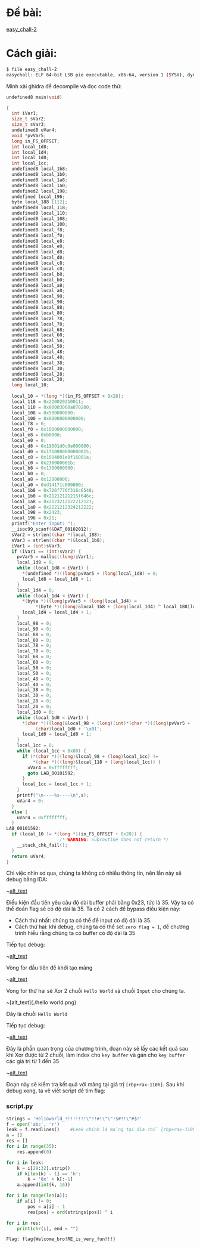 # Đề bài:

[easy_chall-2](https://drive.google.com/file/d/1nZyVmcxhb5V-CbrUBK3ekEYhdSmzHAuG/view?usp=sharing)

# Cách giải:

```bash
$ file easy_chall-2 
easychall: ELF 64-bit LSB pie executable, x86-64, version 1 (SYSV), dynamically linked, interpreter /lib64/ld-linux-x86-64.so.2, BuildID[sha1]=f020f6f822ef43366d88b9ff122324885ea7861f, for GNU/Linux 3.2.0, not stripped
```

Mình xài ghidra để decompile và đọc code thử:

```C++
undefined8 main(void)

{
  int iVar1;
  size_t sVar2;
  size_t sVar3;
  undefined8 uVar4;
  void *pvVar5;
  long in_FS_OFFSET;
  int local_1d8;
  int local_1d4;
  int local_1d0;
  int local_1cc;
  undefined8 local_1b8;
  undefined8 local_1b0;
  undefined8 local_1a8;
  undefined8 local_1a0;
  undefined2 local_198;
  undefined local_196;
  byte local_188 [112];
  undefined8 local_118;
  undefined8 local_110;
  undefined8 local_108;
  undefined8 local_100;
  undefined8 local_f8;
  undefined8 local_f0;
  undefined8 local_e8;
  undefined8 local_e0;
  undefined8 local_d8;
  undefined8 local_d0;
  undefined8 local_c8;
  undefined8 local_c0;
  undefined8 local_b8;
  undefined8 local_b0;
  undefined8 local_a8;
  undefined8 local_a0;
  undefined8 local_98;
  undefined8 local_90;
  undefined8 local_88;
  undefined8 local_80;
  undefined8 local_78;
  undefined8 local_70;
  undefined8 local_68;
  undefined8 local_60;
  undefined8 local_58;
  undefined8 local_50;
  undefined8 local_48;
  undefined8 local_40;
  undefined8 local_38;
  undefined8 local_30;
  undefined8 local_28;
  undefined8 local_20;
  long local_10;
  
  local_10 = *(long *)(in_FS_OFFSET + 0x28);
  local_118 = 0x220020210011;
  local_110 = 0x90003000a070200;
  local_108 = 0x500000000;
  local_100 = 0x8000000000000;
  local_f8 = 6;
  local_f0 = 0x1000000000000;
  local_e8 = 0xb0000;
  local_e0 = 0;
  local_d8 = 0x19001d0c0e000000;
  local_d0 = 0x1f10000000000015;
  local_c8 = 0x1804001e0f16001a;
  local_c0 = 0x230000001b;
  local_b8 = 0x1300000000;
  local_b0 = 0;
  local_a8 = 0x12000000;
  local_a0 = 0xd14171c000000;
  local_1b8 = 0x726f776f316c6548;
  local_1b0 = 0x21212121215f646c;
  local_1a8 = 0x2123212122212121;
  local_1a0 = 0x2221212324212222;
  local_198 = 0x2423;
  local_196 = 0x21;
  printf("Enter input: ");
  __isoc99_scanf(&DAT_00102012);
  sVar2 = strlen((char *)local_188);
  sVar3 = strlen((char *)&local_1b8);
  iVar1 = (int)sVar3;
  if (iVar1 == (int)sVar2) {
    pvVar5 = malloc((long)iVar1);
    local_1d8 = 0;
    while (local_1d8 < iVar1) {
      *(undefined *)((long)pvVar5 + (long)local_1d8) = 0;
      local_1d8 = local_1d8 + 1;
    }
    local_1d4 = 0;
    while (local_1d4 < iVar1) {
      *(byte *)((long)pvVar5 + (long)local_1d4) =
           *(byte *)((long)&local_1b8 + (long)local_1d4) ^ local_188[local_1d4];
      local_1d4 = local_1d4 + 1;
    }
    local_98 = 0;
    local_90 = 0;
    local_88 = 0;
    local_80 = 0;
    local_78 = 0;
    local_70 = 0;
    local_68 = 0;
    local_60 = 0;
    local_58 = 0;
    local_50 = 0;
    local_48 = 0;
    local_40 = 0;
    local_38 = 0;
    local_30 = 0;
    local_28 = 0;
    local_20 = 0;
    local_1d0 = 0;
    while (local_1d0 < iVar1) {
      *(char *)((long)&local_98 + (long)(int)*(char *)((long)pvVar5 + (long)local_1d0)) =
           (char)local_1d0 + '\x01';
      local_1d0 = local_1d0 + 1;
    }
    local_1cc = 0;
    while (local_1cc < 0x80) {
      if (*(char *)((long)&local_98 + (long)local_1cc) !=
          *(char *)((long)&local_118 + (long)local_1cc)) {
        uVar4 = 0xffffffff;
        goto LAB_00101592;
      }
      local_1cc = local_1cc + 1;
    }
    printf("\n----%s----\n",s);
    uVar4 = 0;
  }
  else {
    uVar4 = 0xffffffff;
  }
LAB_00101592:
  if (local_10 != *(long *)(in_FS_OFFSET + 0x28)) {
                    /* WARNING: Subroutine does not return */
    __stack_chk_fail();
  }
  return uVar4;
}
```

Chỉ việc nhìn sơ qua, chúng ta không có nhiều thông tin, nên lần này sẽ debug bằng IDA:

~[alt_text](./easy_chall.png)

Điều kiện đầu tiên yêu câu độ dài buffer phải bằng 0x23, tức là 35. Vậy ta có thể đoán flag sẽ có độ dài là 35.
Ta có 2 cách để bypass điều kiện này:
  - Cách thứ nhất: chúng ta có thể để input có độ dài là 35.
  - Cách thứ hai: khi debug, chúng ta có thể set `zero flag = 1`, để chương trình hiểu rằng chúng ta có buffer có độ dài là 35

Tiếp tục debug:

~[alt_text](./simple_chall1.png)

Vòng for đầu tiên để khởi tạo mảng

~[alt_text](./easychall2.png)

Vòng for thứ hai sẽ Xor 2 chuỗi `Hello World` và chuỗi `Input` cho chúng ta.

~[alt_text](./hello world.png)

Đây là chuỗi `Hello World`

Tiếp tục debug:

~[alt_text](./easychall3.png)

Đây là phần quan trọng của chương trình, đoạn này sẽ lấy các kết quả sau khi Xor được từ 2 chuỗi, làm index cho `key buffer` và gán cho `key buffer` các giá trị từ 1 đến 35

~[alt_text](./easychall4.png)

Đoạn này sẽ kiểm tra kết quả với mảng tại giá trị `[rbp+rax-110h]`. Sau khi debug xong, ta vẽ viết script để tìm flag:


### script.py
```python
strings = 'Hel1oworld_!!!!!!!!\"!!#!\"\"!$#!!\"#$!'
f = open('abc', 'r')
leak = f.readlines()	#Leak chính là mảng tại địa chỉ [rbp+rax-110h]
a = []
res = []
for i in range(35):
	res.append(0)

for i in leak:
	k = i[29:32].strip()
	if k[len(k) - 1] == 'h':
		k = '0x' + k[:-1]
	a.append(int(k, 16))

for i in range(len(a)):
	if a[i] != 0:
		pos = a[i] - 1
		res[pos] = ord(strings[pos]) ^ i

for i in res:
	print(chr(i), end = "")
```

`Flag: flag{Welcome_bro!RE_is_very_fun!!!}`



